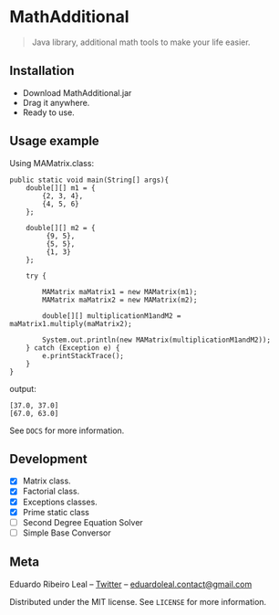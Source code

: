 # MathAdditional

> Java library, additional math tools to make your life easier.

## Installation

- Download MathAdditional.jar
- Drag it anywhere.
- Ready to use.

## Usage example

Using MAMatrix.class:
```
public static void main(String[] args){
    double[][] m1 = {
        {2, 3, 4},
        {4, 5, 6}
    };
    
    double[][] m2 = {
         {9, 5},
         {5, 5},
         {1, 3}
    };
    
    try {
    
        MAMatrix maMatrix1 = new MAMatrix(m1);
        MAMatrix maMatrix2 = new MAMatrix(m2);
    
        double[][] multiplicationM1andM2 = maMatrix1.multiply(maMatrix2);
    
        System.out.println(new MAMatrix(multiplicationM1andM2));
    } catch (Exception e) {
        e.printStackTrace();
    }
}
```
output:
```
[37.0, 37.0]
[67.0, 63.0]
```

See ``DOCS`` for more information.

## Development

- [x] Matrix class.
- [x] Factorial class.
- [x] Exceptions classes.
- [x] Prime static class
- [ ] Second Degree Equation Solver
- [ ] Simple Base Conversor

## Meta

Eduardo Ribeiro Leal – [Twitter](https://twitter.com/Eduardo_R_Leal) – eduardoleal.contact@gmail.com

Distributed under the MIT license. See ``LICENSE`` for more information.
